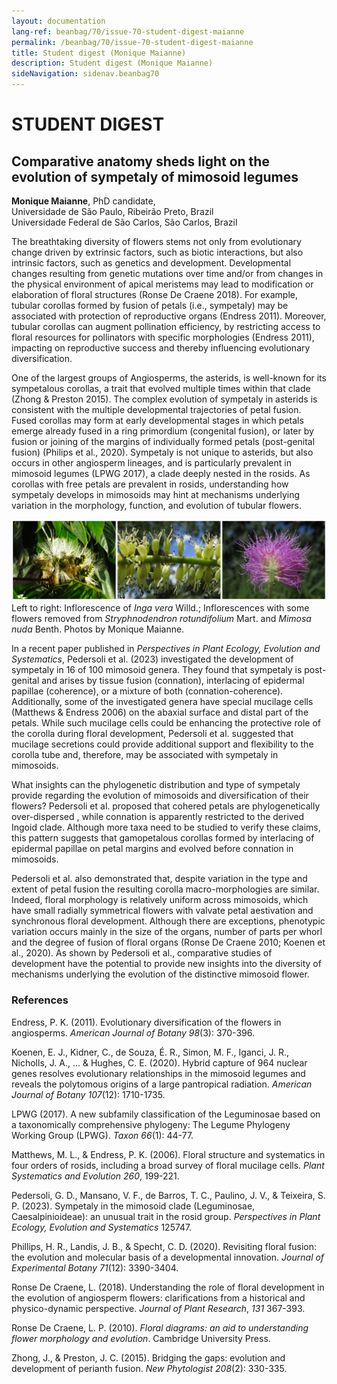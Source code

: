 ```yaml
---
layout: documentation
lang-ref: beanbag/70/issue-70-student-digest-maianne
permalink: /beanbag/70/issue-70-student-digest-maianne
title: Student digest (Monique Maianne)
description: Student digest (Monique Maianne)
sideNavigation: sidenav.beanbag70
---
```


# STUDENT DIGEST

## Comparative anatomy sheds light on the evolution of sympetaly of mimosoid legumes

**Monique Maianne**, PhD candidate,  
Universidade de São Paulo, Ribeirão Preto, Brazil  
Universidade Federal de São Carlos, São Carlos, Brazil  

The breathtaking diversity of flowers stems not only from evolutionary change driven by extrinsic factors, such as biotic interactions, but also intrinsic factors, such as genetics and development. Developmental changes resulting from genetic mutations over time and/or from changes in the physical environment of apical meristems may lead to modification or elaboration of floral structures (Ronse De Craene 2018). For example, tubular corollas formed by fusion of petals (i.e., sympetaly) may be associated with protection of reproductive organs (Endress 2011). Moreover, tubular corollas can augment pollination efficiency, by restricting access to floral resources for pollinators with specific morphologies (Endress 2011), impacting on reproductive success and thereby influencing evolutionary diversification.  

One of the largest groups of Angiosperms, the asterids, is well-known for its sympetalous corollas, a trait that evolved multiple times within that clade (Zhong & Preston 2015). The complex evolution of sympetaly in asterids is consistent with the multiple developmental trajectories of petal fusion. Fused corollas may form at early developmental stages in which petals emerge already fused in a ring primordium (congenital fusion), or later by fusion or joining of the margins of individually formed petals (post-genital fusion) (Philips et al., 2020). Sympetaly is not unique to asterids, but also occurs in other angiosperm lineages, and is particularly prevalent in mimosoid legumes (LPWG 2017), a clade deeply nested in the rosids. As corollas with free petals are prevalent in rosids, understanding how sympetaly develops in mimosoids may hint at mechanisms underlying variation in the morphology, function, and evolution of tubular flowers.  

![](/assets/images/70/Maianne_StudentDigest_figure.png)
Left to right: Inflorescence of *Inga vera* Willd.; Inflorescences with some flowers removed from *Stryphnodendron rotundifolium* Mart. and *Mimosa nuda* Benth. Photos by Monique Maianne.  

In a recent paper published in *Perspectives in Plant Ecology, Evolution and Systematics*, Pedersoli et al. (2023) investigated the development of sympetaly in 16 of 100 mimosoid genera. They found that sympetaly is post-genital and arises by tissue fusion (connation), interlacing of epidermal papillae (coherence), or a mixture of both (connation-coherence). Additionally, some of the investigated genera have special mucilage cells (Matthews & Endress 2006) on the abaxial surface and distal part of the petals. While such mucilage cells could be enhancing the protective role of the corolla during floral development, Pedersoli et al. suggested that mucilage secretions could provide additional support and flexibility to the corolla tube and, therefore, may be associated with sympetaly in mimosoids.  

What insights can the phylogenetic distribution and type of sympetaly provide regarding the evolution of mimosoids and diversification of their flowers? Pedersoli et al. proposed that cohered petals are phylogenetically over-dispersed , while connation is apparently restricted to the derived Ingoid clade. Although more taxa need to be studied to verify these claims, this pattern suggests that gamopetalous corollas formed by interlacing of epidermal papillae on petal margins and evolved before connation in mimosoids.  

Pedersoli et al. also demonstrated that, despite variation in the type and extent of petal fusion the resulting corolla macro-morphologies are similar. Indeed, floral morphology is relatively uniform across mimosoids, which have small radially symmetrical flowers with valvate petal aestivation and synchronous floral development. Although there are exceptions, phenotypic variation occurs mainly in the size of the organs, number of parts per whorl and the degree of fusion of floral organs (Ronse De Craene 2010; Koenen et al., 2020). As shown by Pedersoli et al., comparative studies of development have the potential to provide new insights into the diversity of mechanisms underlying the evolution of the distinctive mimosoid flower.  


### References

Endress, P. K. (2011). Evolutionary diversification of the flowers in angiosperms. *American Journal of Botany* *98*(3): 370-396.  

Koenen, E. J., Kidner, C., de Souza, É. R., Simon, M. F., Iganci, J. R., Nicholls, J. A., ... & Hughes, C. E. (2020). Hybrid capture of 964 nuclear genes resolves evolutionary relationships in the mimosoid legumes and reveals the polytomous origins of a large pantropical radiation. *American Journal of Botany* *107*(12): 1710-1735.  

LPWG (2017). A new subfamily classification of the Leguminosae based on a taxonomically comprehensive phylogeny: The Legume Phylogeny Working Group (LPWG). *Taxon* *66*(1): 44-77.  

Matthews, M. L., & Endress, P. K. (2006). Floral structure and systematics in four orders of rosids, including a broad survey of floral mucilage cells. *Plant Systematics and Evolution* *260*, 199-221.  

Pedersoli, G. D., Mansano, V. F., de Barros, T. C., Paulino, J. V., & Teixeira, S. P. (2023). Sympetaly in the mimosoid clade (Leguminosae, Caesalpinioideae): an unusual trait in the rosid group. *Perspectives in Plant Ecology, Evolution and Systematics* 125747.  

Phillips, H. R., Landis, J. B., & Specht, C. D. (2020). Revisiting floral fusion: the evolution and molecular basis of a developmental innovation. *Journal of Experimental Botany* *71*(12): 3390-3404.  

Ronse De Craene, L. (2018). Understanding the role of floral development in the evolution of angiosperm flowers: clarifications from a historical and physico-dynamic perspective. *Journal of Plant Research*, *131* 367-393.  

Ronse De Craene, L. P. (2010). *Floral diagrams: an aid to understanding flower morphology and evolution*. Cambridge University Press.  

Zhong, J., & Preston, J. C. (2015). Bridging the gaps: evolution and development of perianth fusion. *New Phytologist* *208*(2): 330-335.  